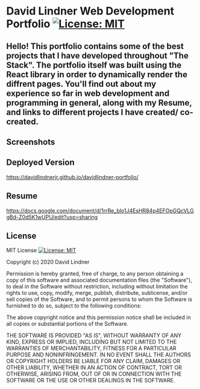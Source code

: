# David Lindner Web Development Portfolio [![License: MIT](https://img.shields.io/badge/License-MIT-yellow.svg)](https://opensource.org/licenses/MIT)

## Hello! This portfolio contains some of the best projects that I have developed throughout "The Stack". The portfolio itself was built using the React library in order to dynamically render the diffrent pages. You'll find out about my experience so far in web development and programming in general, along with my Resume, and links to different projects I have created/ co-created.

## Screenshots

## Deployed Version

https://davidlindnerjr.github.io/davidlindner-portfolio/

## Resume

https://docs.google.com/document/d/1rrRe_blo1J4EsHR84p4EFOpGQcVLGgBd-Z0d5K1wUPU/edit?usp=sharing

## License

MIT License [![License: MIT](https://img.shields.io/badge/License-MIT-yellow.svg)](https://opensource.org/licenses/MIT)

Copyright (c) 2020 David Lindner

Permission is hereby granted, free of charge, to any person obtaining a copy
of this software and associated documentation files (the "Software"), to deal
in the Software without restriction, including without limitation the rights
to use, copy, modify, merge, publish, distribute, sublicense, and/or sell
copies of the Software, and to permit persons to whom the Software is
furnished to do so, subject to the following conditions:

The above copyright notice and this permission notice shall be included in all
copies or substantial portions of the Software.

THE SOFTWARE IS PROVIDED "AS IS", WITHOUT WARRANTY OF ANY KIND, EXPRESS OR
IMPLIED, INCLUDING BUT NOT LIMITED TO THE WARRANTIES OF MERCHANTABILITY,
FITNESS FOR A PARTICULAR PURPOSE AND NONINFRINGEMENT. IN NO EVENT SHALL THE
AUTHORS OR COPYRIGHT HOLDERS BE LIABLE FOR ANY CLAIM, DAMAGES OR OTHER
LIABILITY, WHETHER IN AN ACTION OF CONTRACT, TORT OR OTHERWISE, ARISING FROM,
OUT OF OR IN CONNECTION WITH THE SOFTWARE OR THE USE OR OTHER DEALINGS IN THE
SOFTWARE.
